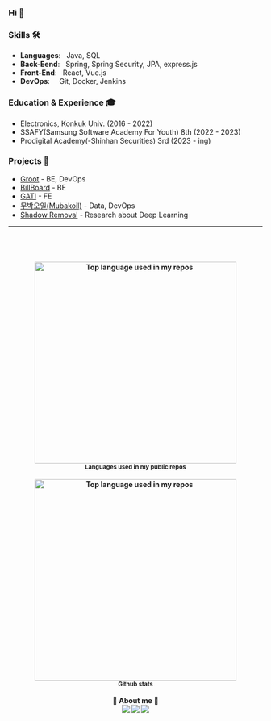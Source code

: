 ### Hi 👋

### Skills 🛠️
- **Languages**: &nbsp; Java, SQL
- **Back-Eend**: &nbsp; Spring, Spring Security, JPA, express.js
- **Front-End**: &nbsp; React, Vue.js
- **DevOps**:    &nbsp; Git, Docker, Jenkins

### Education & Experience 🎓
- Electronics, Konkuk Univ. (2016 - 2022)
- SSAFY(Samsung Software Academy For Youth) 8th (2022 - 2023)
- Prodigital Academy(-Shinhan Securities) 3rd (2023 - ing)

### Projects 🐾
- [Groot](https://github.com/bkkmw/Groot) - BE, DevOps
- [BillBoard](https://github.com/bkkmw/BillBOard) - BE
- [GATI](https://github.com/bkkmw/GATI) - FE
- [무박오일(Mubakoil)](https://github.com/PDA-MUBAKOIL) - Data, DevOps
- [Shadow Removal](https://github.com/bkkmw/SR_via_Attention_Mechanism_and_Recurrent_Network) - Research about Deep Learning

---

<h4 align="center">
<br><br/>
<br/>
<img width="400px" src="https://github-readme-stats.vercel.app/api/top-langs/?username=bkkmw&layout=compact&hide_title=1&card_width=300" alt="Top language used in my repos" />
<br/>
<small>Languages used in my public repos</small>
<br/><br/>
<img width="400px" src="https://github-readme-stats.vercel.app/api?username=bkkmw&show_icons=true&theme=dark" alt="Top language used in my repos" />
<br/>
<small>Github stats</small>
<br/><br/>
👋 About me 👋
<br/>
<a href="https://bkkmw.tistory.com/"><img src="https://img.shields.io/badge/Weird Blog-F15833?style=flat-square&logo=Tistory&logoColor=white"/></a>
<img src="https://img.shields.io/badge/roboticts49@naver.com-03C75A?style=flat-square&logo=Naver&logoColor=white"/> 
<a href="https://www.instagram.com/bkkmw/"><img src="https://img.shields.io/badge/instagram-F1C2FF.svg?logo=instagram&logoColor=pupple&style=flat&link=https://www.instagram.com/bae.3007/"/></a>

